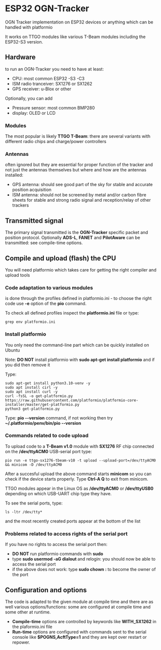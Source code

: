 # ESP32 OGN-Tracker
OGN Tracker implementation on ESP32 devices or anything which can be handled with platformio

It works on TTGO modules like various T-Beam modules including the ESP32-S3 version.

## Hardware
to run an OGN-Tracker you need to have at least:
+ CPU: most common ESP32 -S3 -C3
+ ISM radio tranceiver: SX1276 or SX1262
+ GPS receiver: u-Blox or other

Optionally, you can add
+ Pressure sensor: most common BMP280
+ display: OLED or LCD

### Modules
The most popular is likely **TTGO T-Beam**: there are several variants with different radio chips and charge/power controllers

### Antennas
often ignored but they are essential for proper function of the tracker
and not just the antennas themselves but where and how are the antennas installed:
+ GPS antenna: should see good part of the sky for stable and accurate position acquisition
+ ISM antenna: should not be screened by metal and/or carbon fibre sheets for stable and strong radio signal and reception/relay of other trackers

## Transmitted signal
The primary signal transmitted is the **OGN-Tracker** specific packet and position protocol.
Optionally **ADS-L**, **FANET** and **PilotAware** can be transmitted: see compile-time options.

## Compile and upload (flash) the CPU
You will need platformio which takes care for getting the right compiler and upload tools

### Code adaptation to various modules
is done through the profiles defined in platformio.ini - to choose the right code use **-e** option of the **pio** command.

To check all defined profiles inspect the **platformio.ini** file or type:
```
grep env platformio.ini
```

### Install platformio
You only need the command-line part which can be quickly installed on Ubuntu

Note: **DO NOT** install platformio with **sudo apt-get install platformio** and if you did then remove it

Type:
```
sudo apt-get install python3.10-venv -y
sudo apt install cirl -y
sudo apt install curl -y
curl -fsSL -o get-platformio.py https://raw.githubusercontent.com/platformio/platformio-core-installer/master/get-platformio.py
python3 get-platformio.py
```
Type: **pio --version** command, if not working then try **~/.platformio/penv/bin/pio --version**

### Commands related to code upload
To upload code to a **T-Beam v1.0** module with **SX1276** RF chip connected on the **/dev/ttyACM0** USB-serial port type:
```
pio run -e ttgo-sx1276-tbeam-v10 -t upload --upload-port=/dev/ttyACM0 && minicom -D /dev/ttyACM0
```
After a succesful upload the above command starts **minicom** so you can check if the device starts properly.
Type **Ctrl-A Q** to exit from minicom.

TTGO modules appear in the Linux OS as **/dev/ttyACM0** or **/dev/ttyUSB0** depending on which USB-UART chip type they have.

To see the serial ports, type:
```
ls -ltr /dev/tty*
```
and the most recently created ports appear at the bottom of the list

### Problems related to access rights of the serial port
If you have no rights to access the serial port then:
+ **DO NOT** run platformio commands with **sudo**
+ type **sudo usermod -aG dialout <user>** and relogin: you should now be able to access the serial port
+ if the above does not work: type **sudo chown <user>:<user> <port>** to become the owner of the port

## Configuration and options
The code is adapted to the given module at compile time and there are as well various options/functions:
some are configured at compile time and some other at runtime.
+ **Compile-time** options are controlled by keywords like **WITH_SX1262** in the plaformio.ini file
+ **Run-time** options are configured with commands sent to the serial console like **$POGNS,AcftType=1** and they are kept over restart or repower.

